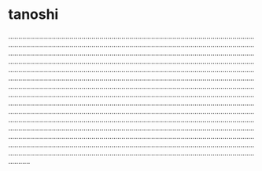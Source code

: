 # tanoshi

...............................................................................................................................................................................................................................................................................................................................................................................................................................................................................................................................................................................................................................................................................................................................................................................................................................................................................................................................................................................................................................................................................................................................................................................................................................................................................................................................................................................................................................................................................................................................................................................................................................................................................................................................................................................................................................................................................................................................................
